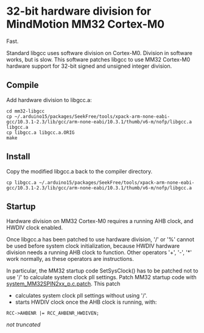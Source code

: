 # 32-bit hardware division for MindMotion MM32 Cortex-M0

Fast.

Standard libgcc uses software division on Cortex-M0. Division in software works, but is slow.
This software patches libgcc to use MM32 Cortex-M0 hardware support for 32-bit signed and unsigned integer division.

## Compile

Add hardware division to libgcc.a:
```
cd mm32-libgcc
cp ~/.arduino15/packages/SeekFree/tools/xpack-arm-none-eabi-gcc/10.3.1-2.3/lib/gcc/arm-none-eabi/10.3.1/thumb/v6-m/nofp/libgcc.a libgcc.a
cp libgcc.a libgcc.a.ORIG
make
```

## Install

Copy the modified libgcc.a back to the compiler directory. 
```
cp libgcc.a ~/.arduino15/packages/SeekFree/tools/xpack-arm-none-eabi-gcc/10.3.1-2.3/lib/gcc/arm-none-eabi/10.3.1/thumb/v6-m/nofp/libgcc.a
```

## Startup

Hardware division on MM32  Cortex-M0 requires a running AHB clock, and HWDIV clock enabled.

Once libgcc.a has been patched to use hardware division, '/' or '%' cannot be used before system clock initialization, because HWDIV hardware division needs a running AHB clock to function. Other operators '+', '-', '*' work normally, as these operators are instructions.

In particular,  the MM32 startup code SetSysClock() has to be patched not to use '/' to calculate system clock pll settings.
Patch MM32 startup code with [system_MM32SPIN2xx_p.c.patch](system_MM32SPIN2xx_p.c.patch). This patch

- calculates system clock pll settings without using '/'.
- starts HWDIV clock once the AHB clock is running,  with:
```
RCC->AHBENR |= RCC_AHBENR_HWDIVEN;
```

_not truncated_
